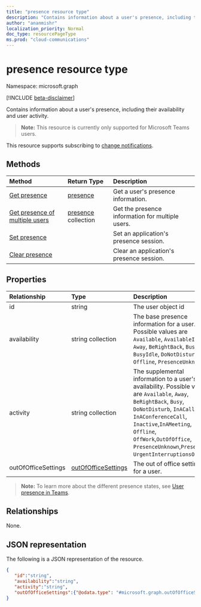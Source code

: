 ```yaml
---
title: "presence resource type"
description: "Contains information about a user's presence, including their availability and user activity."
author: "ananmishr"
localization_priority: Normal
doc_type: resourcePageType
ms.prod: "cloud-communications"
---
```


# presence resource type

Namespace: microsoft.graph

[!INCLUDE [beta-disclaimer](../../includes/beta-disclaimer.md)]

Contains information about a user's presence, including their availability and user activity.

> **Note:** This resource is currently only supported for Microsoft Teams users.

This resource supports subscribing to [change notifications](/graph/webhooks).

## Methods

| Method                                                                               | Return Type                                     | Description                                      |
| :----------------------------------------------------------------------------------- | :---------------------------------------------- | :----------------------------------------------- |
| [Get presence](../api/presence-get.md)                                               | [presence](../resources/presence.md)            | Get a user's presence information.               |
| [Get presence of multiple users](../api/cloudcommunications-getpresencesbyuserid.md) | [presence](../resources/presence.md) collection | Get the presence information for multiple users. |
| [Set presence](../api/presence-set.md)                                               |                                                 | Set an application's presence session.           |
| [Clear presence](../api/presence-clear.md)                                           |                                                 | Clear an application's presence session.         |

## Properties

| Relationship        | Type                                          | Description                                                                                                                                                                                                                                                                                    |
| :------------------ | :-------------------------------------------- | :--------------------------------------------------------------------------------------------------------------------------------------------------------------------------------------------------------------------------------------------------------------------------------------------- |
| id                  | string                                        | The user object id                                                                                                                                                                                                                                                                             |
| availability        | string collection                             | The base presence information for a user. Possible values are `Available`, `AvailableIdle`,  `Away`, `BeRightBack`, `Busy`, `BusyIdle`, `DoNotDisturb`, `Offline`, `PresenceUnknown`                                                                                                           |
| activity            | string collection                             | The supplemental information to a user's availability. Possible values are `Available`, `Away`, `BeRightBack`, `Busy`, `DoNotDisturb`, `InACall`, `InAConferenceCall`, `Inactive`,`InAMeeting`, `Offline`, `OffWork`,`OutOfOffice`, `PresenceUnknown`,`Presenting`, `UrgentInterruptionsOnly`. |
| outOfOfficeSettings | [outOfOfficeSettings](outOfOfficeSettings.md) | The out of office settings for a user.                                                                                                                                                                                                                                                         |

>**Note:** To learn more about the different presence states, see [User presence in Teams](/microsoftteams/presence-admins). 

## Relationships

None.

## JSON representation

The following is a JSON representation of the resource.

<!-- {
  "blockType": "resource",
  "optionalProperties": [
  ],
  "@odata.type": "microsoft.graph.presence"
}-->
```json
{
   "id":"string",
   "availability":"string",
   "activity":"string",
   "outOfOfficeSettings":{"@odata.type": "#microsoft.graph.outOfOfficeSettings"}
}
```
